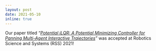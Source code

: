 ```yaml
---
layout: post
date: 2021-05-10
inline: true
---
```


Our paper titled _“<a href="http://www.roboticsproceedings.org/rss17/p084.pdf">Potential iLQR: A Potential Minimizing Controller for Panning Multi-Agent Interactive Trajectories</a>”_  was accepted at Robotics Science and Systems (RSS) 2021!



